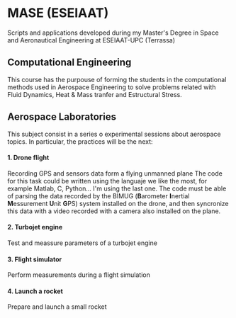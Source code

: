 # MASE (ESEIAAT)
Scripts and applications developed during my Master's Degree in Space and Aeronautical Engineering at ESEIAAT-UPC (Terrassa)

## Computational Engineering 
This course has the purpouse of forming the students in the computational methods used in Aerospace Engineering to solve problems
related with Fluid Dynamics, Heat & Mass tranfer and Estructural Stress.

## Aerospace Laboratories
This subject consist in a series o experimental sessions about aerospace topics. In particular, the practices will be the next:

#### 1. Drone flight
Recording GPS and sensors data form a flying unmanned plane
The code for this task could be written using the languaje we like the most, for example Matlab, C, Python... I'm using the 
last one. The code must be able of parsing the data recorded by the BIMUG (**B**arometer **I**nertial **M**essurement **U**nit **G**PS)
system installed on the drone, and then syncronize this data with a video recorded with a camera also installed on the plane.

#### 2. Turbojet engine
Test and meassure parameters of a turbojet engine
#### 3. Flight simulator
Perform measurements during a flight simulation
#### 4. Launch a rocket
Prepare and launch a small rocket
